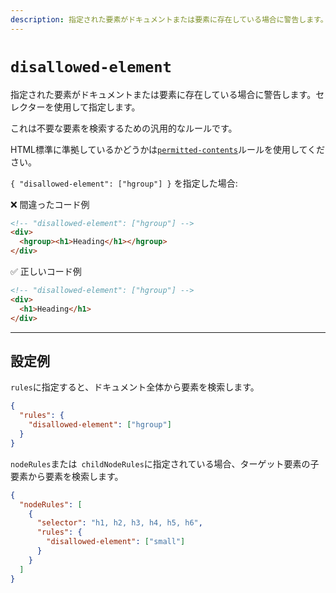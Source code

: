```yaml
---
description: 指定された要素がドキュメントまたは要素に存在している場合に警告します。
---
```


# `disallowed-element`

指定された要素がドキュメントまたは要素に存在している場合に警告します。セレクターを使用して指定します。

これは不要な要素を検索するための汎用的なルールです。

HTML標準に準拠しているかどうかは[`permitted-contents`](../permitted-contents)ルールを使用してください。

<!-- textlint-disable ja-technical-writing/ja-no-mixed-period -->

`{ "disallowed-element": ["hgroup"] }` を指定した場合:

❌ 間違ったコード例

```html
<!-- "disallowed-element": ["hgroup"] -->
<div>
  <hgroup><h1>Heading</h1></hgroup>
</div>
```

✅ 正しいコード例

```html
<!-- "disallowed-element": ["hgroup"] -->
<div>
  <h1>Heading</h1>
</div>
```

<!-- textlint-enable ja-technical-writing/ja-no-mixed-period -->

---

## 設定例

`rules`に指定すると、ドキュメント全体から要素を検索します。

```json class=config
{
  "rules": {
    "disallowed-element": ["hgroup"]
  }
}
```

`nodeRules`または` childNodeRules`に指定されている場合、ターゲット要素の子要素から要素を検索します。

```json class=config
{
  "nodeRules": [
    {
      "selector": "h1, h2, h3, h4, h5, h6",
      "rules": {
        "disallowed-element": ["small"]
      }
    }
  ]
}
```

